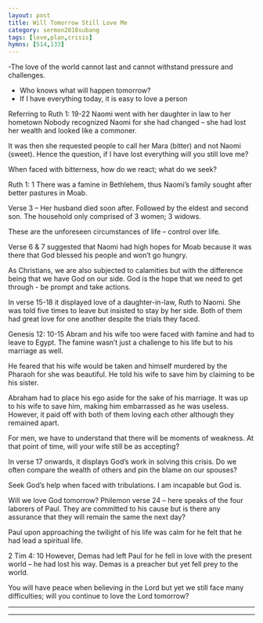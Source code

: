 ```yaml
---
layout: post
title: Will Tomorrow Still Love Me 
category: sermon2018subang
tags: [love,plan,crisis]
hymns: [514,133]
---
```

-The love of the world cannot last and cannot withstand pressure and challenges. 
- Who knows what will happen tomorrow?
- If I have everything today, it is easy to love a person

Referring to Ruth 1: 19-22
Naomi went with her daughter in law to her hometown
Nobody recognized Naomi for she had changed – she had lost her wealth and looked like a commoner.

It was then she requested people to call her Mara (bitter) and not Naomi (sweet). Hence the question, if I have lost everything will you still love me?

When faced with bitterness, how do we react; what do we seek?

Ruth 1: 1
There was a famine in Bethlehem, thus Naomi’s family sought after better pastures in Moab. 

Verse 3 – Her husband died soon after. Followed by the eldest and second son. The household only comprised of 3 women; 3 widows.

These are the unforeseen circumstances of life – control over life.

Verse 6 & 7 suggested that Naomi had high hopes for Moab because it was there that God blessed his people and won’t go hungry.

As Christians, we are also subjected to calamities but with the difference being that we have God on our side. God is the hope that we need to get through - be prompt and take actions.

In verse 15-18 it displayed love of a daughter-in-law, Ruth to Naomi. She was told five times to leave but insisted to stay by her side.
Both of them had great love for one another despite the trials they faced. 

Genesis 12: 10-15
Abram and his wife too were faced with famine and had to leave to Egypt. The famine wasn’t just a challenge to his life but to his marriage as well.

He feared that his wife would be taken and himself murdered by the Pharaoh for she was beautiful. He told his wife to save him by claiming to be his sister.

Abraham had to place his ego aside for the sake of his marriage. It was up to his wife to save him, making him embarrassed as he was useless. However, it paid off with both of them loving each other although they remained apart.

For men, we have to understand that there will be moments of weakness. At that point of time, will your wife still be as accepting?

In verse 17 onwards, it displays God’s work in solving this crisis.
Do we often compare the wealth of others and pin the blame on our spouses?

Seek God’s help when faced with tribulations. I am incapable but God is.

Will we love God tomorrow?
Philemon verse 24 – here speaks of the four laborers of Paul.
They are committed to his cause but is there any assurance that they will remain the same the next day?

Paul upon approaching the twilight of his life was calm for he felt that he had lead a spiritual life.

2 Tim 4: 10
However, Demas had left Paul for he fell in love with the present world – he had lost his way. Demas is a preacher but yet fell prey to the world. 

You will have peace when believing in the Lord but yet we still face many difficulties; will you continue to love the Lord tomorrow?





----
****
